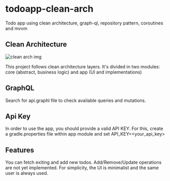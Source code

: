 # todoapp-clean-arch
Todo app using clean architecture, graph-ql, repository pattern, coroutines and mvvm

## Clean Architecture

![clean arch img](https://www.oncehub.com/hs-fs/hubfs/Marketing/02.%20Website%20assets/03.%20Blog/new-posts/explaining-clean-architecture/The%20Clean%20Architecture.png?width=772&name=The%20Clean%20Architecture.png)

This project follows clean architecture layers. It's divided in two modules: core (abstract, business logic) and app (UI and implementations)

## GraphQL
Search for api.graphl file to check available queries and mutations.

## Api Key
In order to use the app, you should provide a valid API KEY. For this, create a gradle.properties file within app module and set 
API_KEY=<your_api_key>

## Features
You can fetch exiting and add new todos. Add/Remove/Update operations are not yet implemented. For simplicity, the UI is minimalist and the same user is always used.
